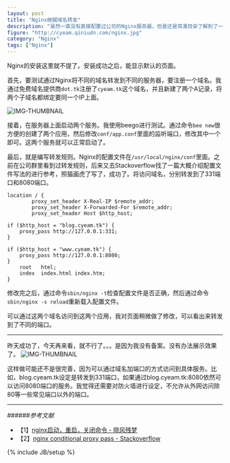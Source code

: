 ```yaml
---
layout: post
title: "Nginx根据域名转发"
description: "虽然一直没有直接配置过公司的Nginx服务器，但是还是耳濡目染了解到了一些相关内容，知道Nginx能够根据域名进行转发请求。这样，一台服务器就能够配置多个域名和多个应用程序。"
figure: "http://cyeam.qiniudn.com/nginx.jpg"
category: "Nginx"
tags: ["Nginx"]
---
```


Nginx的安装这里就不提了。安装成功之后，能显示默认的页面。

首先，要测试通过Nginx将不同的域名转发到不同的服务器，要注册一个域名。我通过免费域名提供商`dot.tk`注册了`cyeam.tk`这个域名，并且新建了两个A记录，将两个子域名都绑定要同一个IP上面。

![IMG-THUMBNAIL](http://cyeam.qiniudn.com/tk_nginx_test.png)

接着，在服务器上面启动两个服务。我使用beego进行测试。通过命令`bee new`很方便的创建了两个应用，然后修改`conf/app.conf`里面的监听端口，修改其中一个即可。这两个服务就可以正常启动了。

最后，就是编写转发规则。Nginx的配置文件在`/usr/local/nginx/conf`里面。之前在公司群里看到过转发规则，后来又去Stackoverflow找了一篇大概介绍配置文件写法的进行参考，照猫画虎了写了，成功了。将访问域名，分别转发到了331端口和8080端口。

    location / {
            proxy_set_header X-Real-IP $remote_addr;
            proxy_set_header X-Forwarded-For $remote_addr;
            proxy_set_header Host $http_host;

    if ($http_host = "blog.cyeam.tk") {
        proxy_pass http://127.0.0.1:331;
    }

    if ($http_host = "www.cyeam.tk") {
        proxy_pass http://127.0.0.1:8080;
    }
        root   html;
        index  index.html index.htm;
    }

修改完之后，通过命令`sbin/nginx -t`检查配置文件是否正确，然后通过命令`sbin/nginx -s reload`重新载入配置文件。

可以通过这两个域名访问到这两个应用，我对页面稍微做了修改，可以看出来转发到了不同的端口。

---

昨天成功了，今天再来看，就不行了。。。是因为我没有备案。没有办法展示效果了。
![IMG-THUMBNAIL](http://cyeam.qiniudn.com/fuck_miit.png)


这样做可能还不是很完善，因为可以通过域名加端口的方式访问到具体服务。比如，blog.cyeam.tk设定是转发到331端口，如果通过blog.cyeam.tk:8080依然可以访问8080端口的服务。我觉得还需要对防火墙进行设定，不允许从外网访问除80等一些常见端口以外的端口。


---

######*参考文献*
+ 【1】[nginx启动，重启，关闭命令 - 晓风残梦](http://www.cnblogs.com/derekchen/archive/2011/02/17/1957209.html)
+ 【2】[nginx conditional proxy pass - Stackoverflow](http://stackoverflow.com/questions/7878334/nginx-conditional-proxy-pass)

{% include JB/setup %}